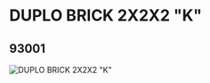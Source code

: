 # DUPLO BRICK 2X2X2 "K"
## 93001
![DUPLO BRICK 2X2X2 "K"](https://lc-www-live-s.legocdn.com/media/bricks/5/2/4599584.jpg)